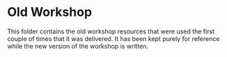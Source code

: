 
# Old Workshop


This folder contains the old workshop resources that were used the first
couple of times that it was delivered. It has been kept purely for reference
while the new version of the workshop is written.
